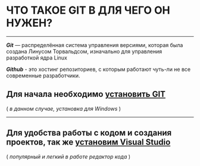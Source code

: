 # ЧТО ТАКОЕ GIT B ДЛЯ ЧЕГО ОН НУЖЕН?

---

***Git*** — распределённая система управления версиями, которая была создана Линусом Торвальдсом, изначально для управления разработкой ядра Linux


***Github*** - это хостинг репозиториев, с которым работают чуть-ли не все современные разработчики.

## Для начала необходимо [установить GIT](./gitfaq.md) 

 ( *в данном случае, установка для Windows* )

---

## Для удобства работы с кодом и создания проектов, так же [установим Visual Studio](./vsfaq)

( *популярный и легкий в работе редактор кода* )


